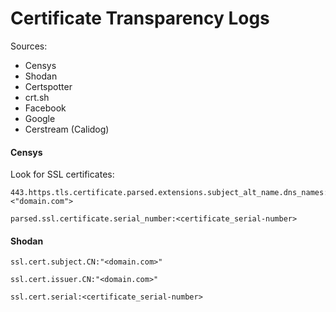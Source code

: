 # Certificate Transparency Logs

Sources:
- Censys
- Shodan
- Certspotter
- crt.sh
- Facebook
- Google
- Cerstream (Calidog)

#### Censys
Look for SSL certificates:
```
443.https.tls.certificate.parsed.extensions.subject_alt_name.dns_names:<"domain.com">
```
```
parsed.ssl.certificate.serial_number:<certificate_serial-number>
```

#### Shodan
```
ssl.cert.subject.CN:"<domain.com>"
```
```
ssl.cert.issuer.CN:"<domain.com>"
```
```
ssl.cert.serial:<certificate_serial-number>
```
